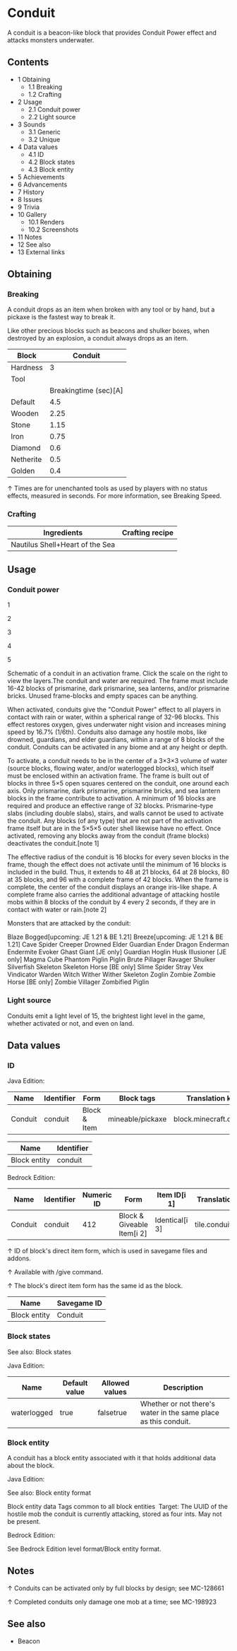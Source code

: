 # Conduit
A conduit is a beacon-like block that provides Conduit Power effect and attacks monsters underwater.

## Contents
- 1 Obtaining
	- 1.1 Breaking
	- 1.2 Crafting
- 2 Usage
	- 2.1 Conduit power
	- 2.2 Light source
- 3 Sounds
	- 3.1 Generic
	- 3.2 Unique
- 4 Data values
	- 4.1 ID
	- 4.2 Block states
	- 4.3 Block entity
- 5 Achievements
- 6 Advancements
- 7 History
- 8 Issues
- 9 Trivia
- 10 Gallery
	- 10.1 Renders
	- 10.2 Screenshots
- 11 Notes
- 12 See also
- 13 External links

## Obtaining
### Breaking
A conduit drops as an item when broken with any tool or by hand, but a pickaxe is the fastest way to break it.

Like other precious blocks such as beacons and shulker boxes, when destroyed by an explosion, a conduit always drops as an item.

| Block     | Conduit               |
|-----------|-----------------------|
| Hardness  | 3                     |
| Tool      |                       |
|           | Breakingtime (sec)[A] |
| Default   | 4.5                   |
| Wooden    | 2.25                  |
| Stone     | 1.15                  |
| Iron      | 0.75                  |
| Diamond   | 0.6                   |
| Netherite | 0.5                   |
| Golden    | 0.4                   |


↑ Times are for unenchanted tools as used by players with no status effects, measured in seconds. For more information, see Breaking Speed.


### Crafting
| Ingredients                     | Crafting recipe |
|---------------------------------|-----------------|
| Nautilus Shell+Heart of the Sea |                 |

## Usage
### Conduit power



1



































2



































3



































4



































5




































Schematic of a conduit in an activation frame. Click the scale on the right to view the layers.The conduit and water are required. The frame must include 16-42 blocks of prismarine, dark prismarine, sea lanterns, and/or prismarine bricks. Unused frame-blocks and empty spaces can be anything.


When activated, conduits give the "Conduit Power" effect to all players in contact with rain or water, within a spherical range of 32-96 blocks. This effect restores oxygen, gives underwater night vision and increases mining speed by 16.7% (1/6th). Conduits also damage any hostile mobs, like drowned, guardians, and elder guardians, within a range of 8 blocks of the conduit. Conduits can be activated in any biome and at any height or depth.

To activate, a conduit needs to be in the center of a 3×3×3 volume of water (source blocks, flowing water, and/or waterlogged blocks), which itself must be enclosed within an activation frame. The frame is built out of blocks in three 5×5 open squares centered on the conduit, one around each axis. Only prismarine, dark prismarine, prismarine bricks, and sea lantern blocks in the frame contribute to activation. A minimum of 16 blocks are required and produce an effective range of 32 blocks. Prismarine-type slabs (including double slabs), stairs, and walls cannot be used to activate the conduit. Any blocks (of any type) that are not part of the activation frame itself but are in the 5×5×5 outer shell likewise have no effect. Once activated, removing any blocks away from the conduit (frame blocks) deactivates the conduit.[note 1]

The effective radius of the conduit is 16 blocks for every seven blocks in the frame, though the effect does not activate until the minimum of 16 blocks is included in the build. Thus, it extends to 48 at 21 blocks, 64 at 28 blocks, 80 at 35 blocks, and 96 with a complete frame of 42 blocks. When the frame is complete, the center of the conduit displays an orange iris-like shape. A complete frame also carries the additional advantage of attacking hostile mobs within 8 blocks of the conduit by 4 every 2 seconds, if they are in contact with water or rain.[note 2]

Monsters that are attacked by the conduit:


Blaze
Bogged‌[upcoming: JE 1.21 & BE 1.21]
Breeze‌[upcoming: JE 1.21 & BE 1.21]
Cave Spider
Creeper
Drowned
Elder Guardian
Ender Dragon
Enderman
Endermite
Evoker
Ghast
Giant ‌[JE  only]
Guardian
Hoglin
Husk
Illusioner ‌[JE  only]
Magma Cube
Phantom
Piglin
Piglin Brute
Pillager
Ravager
Shulker
Silverfish
Skeleton
Skeleton Horse ‌[BE  only]
Slime
Spider
Stray
Vex
Vindicator
Warden
Witch
Wither
Wither Skeleton
Zoglin
Zombie
Zombie Horse ‌[BE  only]
Zombie Villager
Zombified Piglin
### Light source
Conduits emit a light level of 15, the brightest light level in the game, whether activated or not, and even on land.

## Data values
### ID
Java Edition:

| Name    | Identifier | Form         | Block tags       | Translation key         |
|---------|------------|--------------|------------------|-------------------------|
| Conduit | conduit    | Block & Item | mineable/pickaxe | block.minecraft.conduit |

| Name         | Identifier |
|--------------|------------|
| Block entity | conduit    |

Bedrock Edition:

| Name    | Identifier | Numeric ID | Form                       | Item ID[i 1]   | Translation key   |
|---------|------------|------------|----------------------------|----------------|-------------------|
| Conduit | conduit    | 412        | Block & Giveable Item[i 2] | Identical[i 3] | tile.conduit.name |


↑ ID of block's direct item form, which is used in savegame files and addons.

↑ Available with /give command.

↑ The block's direct item form has the same id as the block.


| Name         | Savegame ID |
|--------------|-------------|
| Block entity | Conduit     |

### Block states
See also: Block states

Java Edition:

| Name        | Default value | Allowed values | Description                                                     |
|-------------|---------------|----------------|-----------------------------------------------------------------|
| waterlogged | true          | falsetrue      | Whether or not there's water in the same place as this conduit. |

### Block entity
A conduit has a block entity associated with it that holds additional data about the block.

Java Edition:

See also: Block entity format


 Block entity data
Tags common to all block entities
 Target: The UUID of the hostile mob the conduit is currently attacking, stored as four ints. May not be present.

Bedrock Edition:

See Bedrock Edition level format/Block entity format.
## Notes

↑ Conduits can be activated only by full blocks by design; see MC-128661

↑ Completed conduits only damage one mob at a time; see MC-198923


## See also
- Beacon


